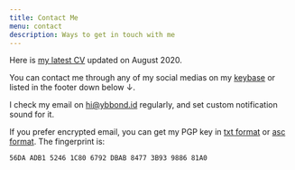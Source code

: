 ```yaml
---
title: Contact Me
menu: contact
description: Ways to get in touch with me
---
```


Here is [my latest CV](https://cdn.ybbond.id/static/CV%20Yohanes%20Bandung%20Bondowoso.pdf) updated on August 2020.

You can contact me through any of my social medias on my [keybase](https://keybase.io/ybbond) or listed in the footer down below ↓.

I check my email on hi@ybbond.id regularly, and set custom notification sound for it.

If you prefer encrypted email, you can get my PGP key in [txt format](/ybbond-public.txt) or [asc format](/ybbond-public.asc). The fingerprint is:
```html
56DA ADB1 5246 1C80 6792 DBAB 8477 3B93 9886 81A0
```
